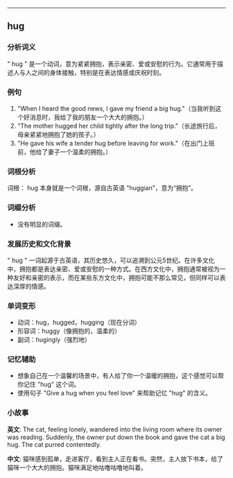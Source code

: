 
---------------
## hug
### 分析词义
" hug " 是一个动词，意为紧紧拥抱，表示亲密、爱或安慰的行为。它通常用于描述人与人之间的身体接触，特别是在表达情感或庆祝时刻。

### 例句
1. "When I heard the good news, I gave my friend a big hug."（当我听到这个好消息时，我给了我的朋友一个大大的拥抱。）
2. "The mother hugged her child tightly after the long trip."（长途旅行后，母亲紧紧地拥抱了她的孩子。）
3. "He gave his wife a tender hug before leaving for work."（在出门上班前，他给了妻子一个温柔的拥抱。）

### 词根分析
词根： hug 本身就是一个词根，源自古英语 "huggian"，意为“拥抱”。

### 词缀分析
- 没有明显的词缀。

### 发展历史和文化背景
" hug " 一词起源于古英语，其历史悠久，可以追溯到公元5世纪。在许多文化中，拥抱都是表达亲密、爱或安慰的一种方式。在西方文化中，拥抱通常被视为一种友好和亲密的表示，而在某些东方文化中，拥抱可能不那么常见，但同样可以表达深厚的情感。

### 单词变形
- 动词：hug，hugged，hugging（现在分词）
- 形容词：huggy（像拥抱的，温柔的）
- 副词：hugingly（强烈地）

### 记忆辅助
- 想象自己在一个温馨的场景中，有人给了你一个温暖的拥抱，这个感觉可以帮你记住 "hug" 这个词。
- 使用句子 "Give a hug when you feel love" 来帮助记忆 "hug" 的含义。

### 小故事
**英文**:
The cat, feeling lonely, wandered into the living room where its owner was reading. Suddenly, the owner put down the book and gave the cat a big hug. The cat purred contentedly.

**中文**:
猫咪感到孤单，走进客厅，看到主人正在看书。突然，主人放下书本，给了猫咪一个大大的拥抱。猫咪满足地咕噜咕噜地叫着。

